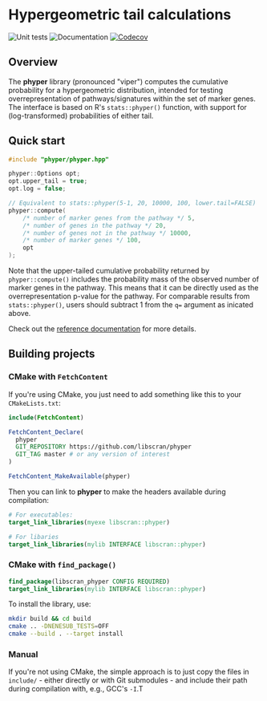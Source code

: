 # Hypergeometric tail calculations

![Unit tests](https://github.com/libscran/phyper/actions/workflows/run-tests.yaml/badge.svg)
![Documentation](https://github.com/libscran/phyper/actions/workflows/doxygenate.yaml/badge.svg)
[![Codecov](https://codecov.io/gh/libscran/phyper/graph/badge.svg?token=5vjoQw0cjH)](https://codecov.io/gh/libscran/phyper)

## Overview

The **phyper** library (pronounced "viper") computes the cumulative probability for a hypergeometric distribution,
intended for testing overrepresentation of pathways/signatures within the set of marker genes.
The interface is based on R's `stats::phyper()` function, with support for (log-transformed) probabilities of either tail.

## Quick start

```cpp
#include "phyper/phyper.hpp"

phyper::Options opt;
opt.upper_tail = true;
opt.log = false;

// Equivalent to stats::phyper(5-1, 20, 10000, 100, lower.tail=FALSE)
phyper::compute(
    /* number of marker genes from the pathway */ 5, 
    /* number of genes in the pathway */ 20, 
    /* number of genes not in the pathway */ 10000,
    /* number of marker genes */ 100,
    opt
);
```

Note that the upper-tailed cumulative probability returned by `phyper::compute()` includes the probability mass of the observed number of marker genes in the pathway.
This means that it can be directly used as the overrepresentation p-value for the pathway.
For comparable results from `stats::phyper()`, users should subtract 1 from the `q=` argument as inicated above.

Check out the [reference documentation](https://libscran.github.io/phyper) for more details.

## Building projects

### CMake with `FetchContent`

If you're using CMake, you just need to add something like this to your `CMakeLists.txt`:

```cmake
include(FetchContent)

FetchContent_Declare(
  phyper
  GIT_REPOSITORY https://github.com/libscran/phyper
  GIT_TAG master # or any version of interest
)

FetchContent_MakeAvailable(phyper)
```

Then you can link to **phyper** to make the headers available during compilation:

```cmake
# For executables:
target_link_libraries(myexe libscran::phyper)

# For libaries
target_link_libraries(mylib INTERFACE libscran::phyper)
```

### CMake with `find_package()`

```cmake
find_package(libscran_phyper CONFIG REQUIRED)
target_link_libraries(mylib INTERFACE libscran::phyper)
```

To install the library, use:

```sh
mkdir build && cd build
cmake .. -DNENESUB_TESTS=OFF
cmake --build . --target install
```

### Manual

If you're not using CMake, the simple approach is to just copy the files in `include/` - either directly or with Git submodules - and include their path during compilation with, e.g., GCC's `-I`.T
